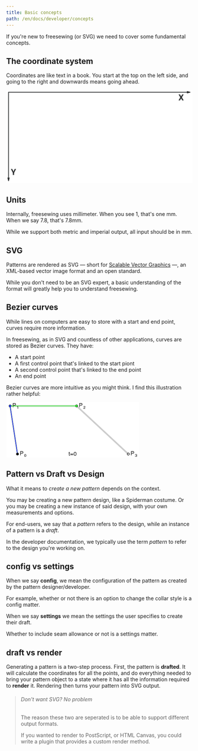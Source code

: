 ```yaml
---
title: Basic concepts
path: /en/docs/developer/concepts
---
```


If you're new to freesewing (or SVG) we need to cover some fundamental concepts.

## The coordinate system

Coordinates are like text in a book. You start at the top on the left side, and going to the right and downwards means going ahead.

![The SVG coordinate system; Just like reading a book](./coordinates.svg)

## Units

Internally, freesewing uses millimeter. When you see 1, that's one mm. When we say 7.8, that's 7.8mm.

While we support both metric and imperial output, all input should be in mm.

## SVG

Patterns are rendered as SVG — short for [Scalable Vector Graphics](https://en.wikipedia.org/wiki/Scalable_Vector_Graphics) —, an XML-based vector image format and an open standard.

While you don't need to be an SVG expert, a basic understanding of the format will greatly help you to understand freesewing.

## Bezier curves

While lines on computers are easy to store with a start and end point, curves require more information.

In freesewing, as in SVG and countless of other applications, curves are stored as Bezier curves. They have:

- A start point
- A first control point that's linked to the start piont
- A second control point that's linked to the end point
- An end point

Bezier curves are more intuitive as you might think. I find this illustration rather helpful:

![](./bezier.gif)

## Pattern vs Draft vs Design

What it means to *create a new pattern* depends on the context.

You may be creating a new pattern design, like a Spiderman costume. Or you may be creating a new instance of said design, with your own measurements and options.

For end-users, we say that a *pattern* refers to the design, while an instance of a pattern is a *draft*.

In the developer documentation, we typically use the term *pattern* to refer to the design you're working on.

## config vs settings

When we say **config**, we mean the configuration of the pattern as created by the pattern designer/developer.

For example, whether or not there is an option to change the collar style is a config matter.

When we say **settings** we mean the settings the user specifies to create their draft.

Whether to include seam allowance or not is a settings matter.

## draft vs render

Generating a pattern is a two-step process. First, the pattern is **drafted**. It will calculate the coordinates for all the points, and do everything needed to bring your pattern object to a state where it has all the information required to **render** it. Rendering then turns your pattern into SVG output.

> ###### Don't want SVG? No problem
> 
> The reason these two are seperated is to be able to support different output formats.
> 
> If you wanted to render to PostScript, or HTML Canvas, you could write a plugin that provides a custom render method.